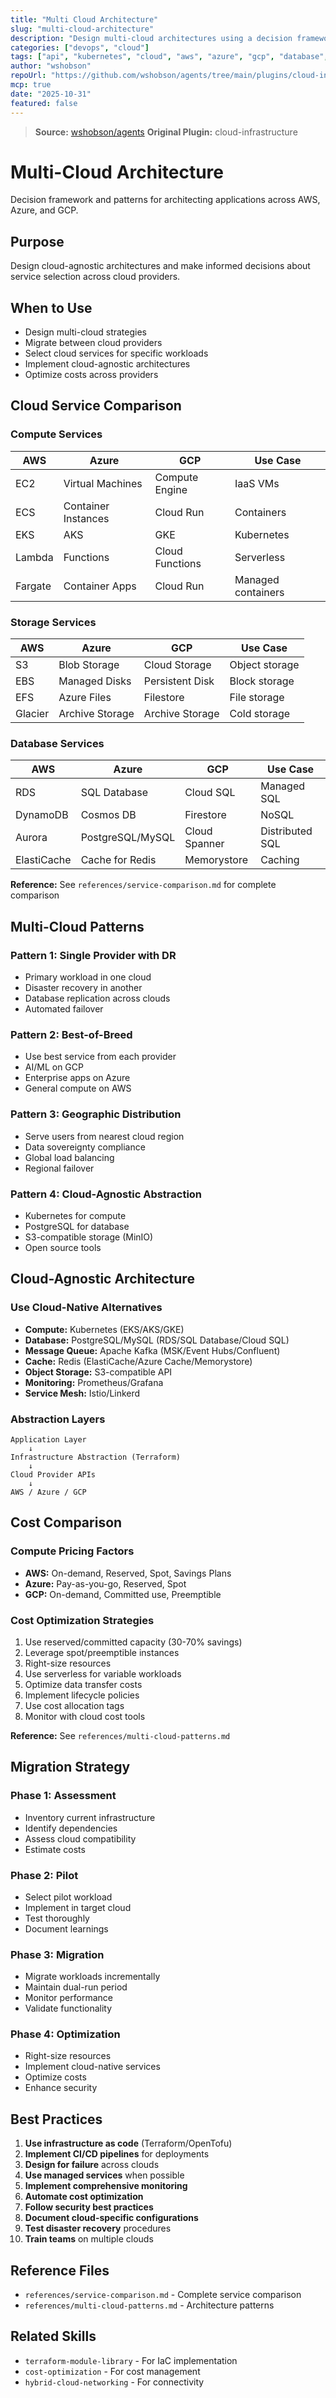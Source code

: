 ```yaml
---
title: "Multi Cloud Architecture"
slug: "multi-cloud-architecture"
description: "Design multi-cloud architectures using a decision framework to select and integrate services across AWS, Azure, and GCP. Use when building multi-cloud systems, avoiding vendor lock-in, or leveraging best-of-breed services from multiple providers."
categories: ["devops", "cloud"]
tags: ["api", "kubernetes", "cloud", "aws", "azure", "gcp", "database", "sql", "nosql", "security"]
author: "wshobson"
repoUrl: "https://github.com/wshobson/agents/tree/main/plugins/cloud-infrastructure/skills/multi-cloud-architecture"
mcp: true
date: "2025-10-31"
featured: false
---
```


> **Source:** [wshobson/agents](https://github.com/wshobson/agents)
> **Original Plugin:** cloud-infrastructure


# Multi-Cloud Architecture

Decision framework and patterns for architecting applications across AWS, Azure, and GCP.

## Purpose

Design cloud-agnostic architectures and make informed decisions about service selection across cloud providers.

## When to Use

- Design multi-cloud strategies
- Migrate between cloud providers
- Select cloud services for specific workloads
- Implement cloud-agnostic architectures
- Optimize costs across providers

## Cloud Service Comparison

### Compute Services

| AWS | Azure | GCP | Use Case |
|-----|-------|-----|----------|
| EC2 | Virtual Machines | Compute Engine | IaaS VMs |
| ECS | Container Instances | Cloud Run | Containers |
| EKS | AKS | GKE | Kubernetes |
| Lambda | Functions | Cloud Functions | Serverless |
| Fargate | Container Apps | Cloud Run | Managed containers |

### Storage Services

| AWS | Azure | GCP | Use Case |
|-----|-------|-----|----------|
| S3 | Blob Storage | Cloud Storage | Object storage |
| EBS | Managed Disks | Persistent Disk | Block storage |
| EFS | Azure Files | Filestore | File storage |
| Glacier | Archive Storage | Archive Storage | Cold storage |

### Database Services

| AWS | Azure | GCP | Use Case |
|-----|-------|-----|----------|
| RDS | SQL Database | Cloud SQL | Managed SQL |
| DynamoDB | Cosmos DB | Firestore | NoSQL |
| Aurora | PostgreSQL/MySQL | Cloud Spanner | Distributed SQL |
| ElastiCache | Cache for Redis | Memorystore | Caching |

**Reference:** See `references/service-comparison.md` for complete comparison

## Multi-Cloud Patterns

### Pattern 1: Single Provider with DR

- Primary workload in one cloud
- Disaster recovery in another
- Database replication across clouds
- Automated failover

### Pattern 2: Best-of-Breed

- Use best service from each provider
- AI/ML on GCP
- Enterprise apps on Azure
- General compute on AWS

### Pattern 3: Geographic Distribution

- Serve users from nearest cloud region
- Data sovereignty compliance
- Global load balancing
- Regional failover

### Pattern 4: Cloud-Agnostic Abstraction

- Kubernetes for compute
- PostgreSQL for database
- S3-compatible storage (MinIO)
- Open source tools

## Cloud-Agnostic Architecture

### Use Cloud-Native Alternatives

- **Compute:** Kubernetes (EKS/AKS/GKE)
- **Database:** PostgreSQL/MySQL (RDS/SQL Database/Cloud SQL)
- **Message Queue:** Apache Kafka (MSK/Event Hubs/Confluent)
- **Cache:** Redis (ElastiCache/Azure Cache/Memorystore)
- **Object Storage:** S3-compatible API
- **Monitoring:** Prometheus/Grafana
- **Service Mesh:** Istio/Linkerd

### Abstraction Layers

```
Application Layer
    ↓
Infrastructure Abstraction (Terraform)
    ↓
Cloud Provider APIs
    ↓
AWS / Azure / GCP
```

## Cost Comparison

### Compute Pricing Factors

- **AWS:** On-demand, Reserved, Spot, Savings Plans
- **Azure:** Pay-as-you-go, Reserved, Spot
- **GCP:** On-demand, Committed use, Preemptible

### Cost Optimization Strategies

1. Use reserved/committed capacity (30-70% savings)
2. Leverage spot/preemptible instances
3. Right-size resources
4. Use serverless for variable workloads
5. Optimize data transfer costs
6. Implement lifecycle policies
7. Use cost allocation tags
8. Monitor with cloud cost tools

**Reference:** See `references/multi-cloud-patterns.md`

## Migration Strategy

### Phase 1: Assessment
- Inventory current infrastructure
- Identify dependencies
- Assess cloud compatibility
- Estimate costs

### Phase 2: Pilot
- Select pilot workload
- Implement in target cloud
- Test thoroughly
- Document learnings

### Phase 3: Migration
- Migrate workloads incrementally
- Maintain dual-run period
- Monitor performance
- Validate functionality

### Phase 4: Optimization
- Right-size resources
- Implement cloud-native services
- Optimize costs
- Enhance security

## Best Practices

1. **Use infrastructure as code** (Terraform/OpenTofu)
2. **Implement CI/CD pipelines** for deployments
3. **Design for failure** across clouds
4. **Use managed services** when possible
5. **Implement comprehensive monitoring**
6. **Automate cost optimization**
7. **Follow security best practices**
8. **Document cloud-specific configurations**
9. **Test disaster recovery** procedures
10. **Train teams** on multiple clouds

## Reference Files

- `references/service-comparison.md` - Complete service comparison
- `references/multi-cloud-patterns.md` - Architecture patterns

## Related Skills

- `terraform-module-library` - For IaC implementation
- `cost-optimization` - For cost management
- `hybrid-cloud-networking` - For connectivity
